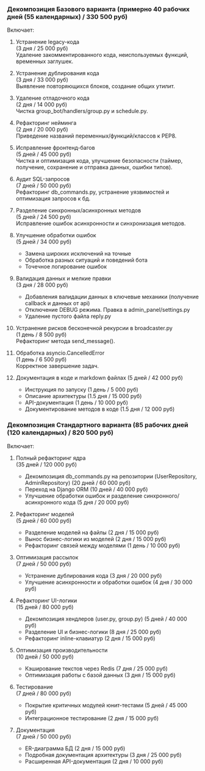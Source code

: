 ### Декомпозиция Базового варианта (примерно 40 рабочих дней (55 календарных) / 330 500 руб)

Включает:

1. Устранение legacy-кода  
   (3 дня / 25 000 руб)  
   Удаление закомментированного кода, неиспользуемых функций, временных заглушек.

2. Устранение дублирования кода  
   (3 дня / 33 000 руб)  
   Выявление повторяющихся блоков, создание общих утилит.

5. Удаление отладочного кода  
   (2 дня / 14 000 руб)  
   Чистка group_bot/handlers/group.py и schedule.py.

4. Рефакторинг нейминга  
   (2 дня / 20 000 руб)  
   Приведение названий переменных/функций/классов к PEP8.

5. Исправление фронтенд-багов  
   (5 дней / 45 000 руб)  
   Чистка и оптимизация кода, улучшение безопасности (таймер, получение, сохранение и отправка данных, ошибки типов).

6. Аудит SQL-запросов  
   (7 дней / 50 000 руб)  
   Рефакторинг db_commands.py, устранение уязвимостей и оптимизация запросов к бд.

7. Разделение синхронных/асинхронных методов  
   (5 дней / 24 500 руб)  
   Исправление ошибок асинхронности и синхронизация методов.

8. Улучшение обработки ошибок  
    (5 дней / 34 000 руб)  
    - Замена широких исключений на точные
    - Обработка разных ситуаций и поведений бота
    - Точечное логирование ошибок

9. Валидация данных и мелкие правки  
    (3 дня / 28 000 руб)
    - Добавления валидации данных в ключевые механики (получение callback и данных от api)
    - Отключение DEBUG режима. Правка в admin_panel/settings.py
    - Удаление пустого файла reply.py

10. Устранение рисков бесконечной рекурсии в broadcaster.py  
    (1 день / 8 500 руб)  
    Рефакторинг метода send_message().

11. Обработка asyncio.CancelledError  
    (1 день / 6 500 руб)  
    Корректное завершение задач.

12. Документация в коде и markdown файлах
    (5 дней / 42 000 руб)  
    - Инструкция по запуску (1 день / 5 000 руб)  
    - Описание архитектуры (1.5 дня / 15 000 руб)  
    - API-документация (1 день / 10 000 руб)  
    - Документирование методов в коде (1.5 дня / 12 000 руб)

### Декомпозиция Стандартного варианта (85 рабочих дней (120 календарных) / 820 500 руб)

Включает:

1. Полный рефакторинг ядра  
   (35 дней / 120 000 руб)  
   - Декомпозиция db_commands.py на репозитории (UserRepository, AdminRepository) (20 дней / 60 000 руб)  
   - Переход на Django ORM (10 дней / 40 000 руб)  
   - Улучшение обработки ошибок и разделение синхронного/асинхронного кода (5 дня / 20 000 руб)

2. Рефакторинг моделей  
   (5 дней / 60 000 руб)  
   - Разделение моделей на файлы (2 дня / 15 000 руб)  
   - Вынос бизнес-логики из моделей (2 дня / 15 000 руб)  
   - Рефакторинг связей между моделями (1 день / 10 000 руб)

3. Оптимизация рассылок  
   (7 дней / 50 000 руб)  
   - Устранение дублирования кода (3 дня / 20 000 руб)  
   - Улучшение асинхронности и обработки ошибок (4 дня / 30 000 руб)

4. Рефакторинг UI-логики  
   (15 дней / 80 000 руб)  
   - Декомпозиция хендлеров (user.py, group.py) (5 дней / 40 000 руб)  
   - Разделение UI и бизнес-логики (8 дня / 25 000 руб)  
   - Рефакторинг inline-клавиатур (2 дня / 15 000 руб)

5. Оптимизация производительности  
   (10 дней / 50 000 руб)  
   - Кэширование текстов через Redis (7 дня / 25 000 руб)  
   - Оптимизация работы с базой данных (3 дня / 15 000 руб)

6. Тестирование  
   (7 дней / 80 000 руб)  
   - Покрытие критичных модулей юнит-тестами (5 дней / 45 000 руб)  
   - Интеграционное тестирование (2 дня / 15 000 руб)

7. Документация  
   (7 дней / 50 000 руб)  
   - ER-диаграмма БД (2 дня / 15 000 руб)  
   - Подробная документация архитектуры (3 дня / 25 000 руб)  
   - Расширенная API-документация (2 дня / 10 000 руб)
